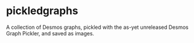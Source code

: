 # pickledgraphs
A collection of Desmos graphs, pickled with the as-yet unreleased Desmos Graph Pickler, and saved as images.
